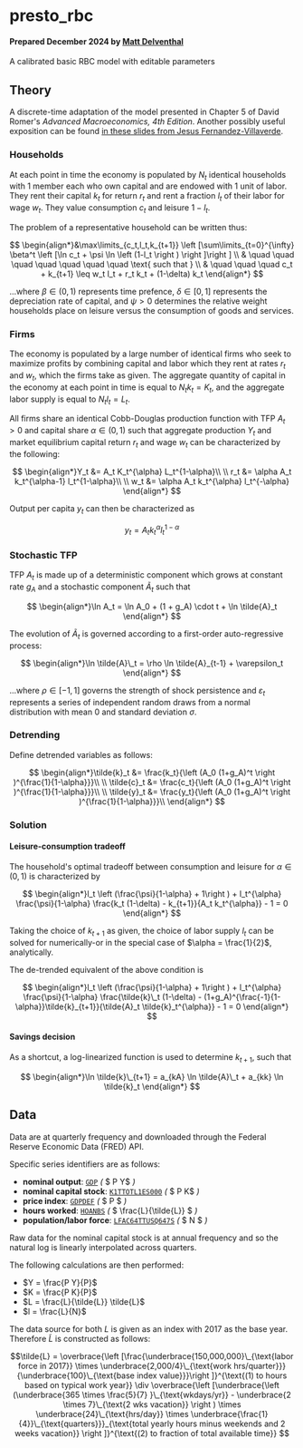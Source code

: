 # presto_rbc
#### Prepared December 2024 by [Matt Delventhal](mailto:delventhal.m@gmail.com)

A calibrated basic RBC model with editable parameters

## Theory

A discrete-time adaptation of the model presented in Chapter 5 of David Romer's *Advanced Macroeconomics, 4th Edition*. Another possibly useful exposition can be found [in these slides from Jesus Fernandez-Villaverde](https://www.sas.upenn.edu/~jesusfv/lecture12_rbc.pdf).

### Households
At each point in time the economy is populated by $N_t$ identical households with 1 member each who own capital and are endowed with 1 unit of labor. They rent their capital $k_t$ for return $r_t$ and rent a fraction $l_t$ of their labor for wage $w_t$. They value consumption $c_t$ and leisure $1-l_t$.

The problem of a representative household can be written thus:

$$
\begin{align*}&\max\limits_{c_t,l_t,k_{t+1}} \left [\sum\limits_{t=0}^{\infty} \beta^t \left [\ln c_t + \psi \ln \left (1-l_t \right ) \right ]\right ] \\
& \quad \quad \quad \quad \quad \quad \quad \text{ such that } \\
& \quad \quad \quad c_t + k_{t+1} \leq w_t l_t + r_t k_t + (1-\delta) k_t
\end{align*}
$$

...where $\beta \in (0,1)$ represents time prefence, $\delta \in [0,1]$ represents the depreciation rate of capital, and $\psi>0$ determines the relative weight households place on leisure versus the consumption of goods and services.

### Firms

The economy is populated by a large number of identical firms who seek to maximize profits by combining capital and labor which they rent at rates $r_t$ and $w_t$, which the firms take as given. The aggregate quantity of capital in the economy at each point in time is equal to $N_t k_t = K_t$, and the aggregate labor supply is equal to $N_t l_t = L_t$.

All firms share an identical Cobb-Douglas production function with TFP $A_t > 0$ and capital share $\alpha \in (0,1)$ such that aggregate production $Y_t$ and market equilibrium capital return $r_t$ and wage $w_t$ can be characterized by the following:

$$
\begin{align*}Y_t &= A_t K_t^{\alpha} L_t^{1-\alpha}\\
\\
r_t &= \alpha A_t k_t^{\alpha-1} l_t^{1-\alpha}\\
\\
w_t &= \alpha A_t k_t^{\alpha} l_t^{-\alpha}
\end{align*}
$$

Output per capita $y_t$ can then be characterized as

$$y_t = A_t k_t^{\alpha} l_t^{1-\alpha}$$

### Stochastic TFP

TFP $A_t$ is made up of a deterministic component which grows at constant rate $g_A$ and a stochastic component $\tilde{A}_t$ such that

$$
\begin{align*}\ln A_t = \ln A_0 + (1 + g_A) \cdot t + \ln \tilde{A}_t
\end{align*}
$$

The evolution of $\tilde{A}_t$ is governed according to a first-order auto-regressive process:

$$
\begin{align*}\ln \tilde{A}\_t = \rho \ln \tilde{A}_{t-1} + \varepsilon_t
\end{align*}
$$

...where $\rho \in [-1,1]$ governs the strength of shock persistence and $\varepsilon_t$ represents a series of independent random draws from a normal distribution with mean 0 and standard deviation $\sigma$.

### Detrending
Define detrended variables as follows:

$$
\begin{align*}\tilde{k}_t &= \frac{k_t}{\left (A_0 (1+g_A)^t \right )^{\frac{1}{1-\alpha}}}\\
\\
\tilde{c}_t &= \frac{c_t}{\left (A_0 (1+g_A)^t \right )^{\frac{1}{1-\alpha}}}\\
\\
\tilde{y}_t &= \frac{y_t}{\left (A_0 (1+g_A)^t \right )^{\frac{1}{1-\alpha}}}\\
\end{align*}
$$

### Solution

#### Leisure-consumption tradeoff

The household's optimal tradeoff between consumption and leisure for $\alpha \in (0,1)$ is characterized by

$$
\begin{align*}l_t \left (\frac{\psi}{1-\alpha} + 1\right ) + l_t^{\alpha} \frac{\psi}{1-\alpha} \frac{k_t (1-\delta) - k_{t+1}}{A_t k_t^{\alpha}} - 1 = 0
\end{align*}
$$

Taking the choice of $k_{t+1}$ as given, the choice of labor supply $l_t$ can be solved for numerically-or in the special case of $\alpha = \frac{1}{2}$, analytically.

The de-trended equivalent of the above condition is

$$
\begin{align*}l_t \left (\frac{\psi}{1-\alpha} + 1\right ) + l_t^{\alpha} \frac{\psi}{1-\alpha} \frac{\tilde{k}\_t (1-\delta) - (1+g_A)^{\frac{-1}{1-\alpha}}\tilde{k}_{t+1}}{\tilde{A}_t \tilde{k}_t^{\alpha}} - 1 = 0
\end{align*}
$$

#### Savings decision

As a shortcut, a log-linearized function is used to determine $k_{t+1}$, such that

$$
\begin{align*}\ln \tilde{k}\_{t+1} = a_{kA} \ln \tilde{A}\_t + a_{kk} \ln \tilde{k}_t
\end{align*}
$$

## Data

Data are at quarterly frequency and downloaded through the Federal Reserve Economic Data (FRED) API.

Specific series identifiers are as follows:
- **nominal output**: [`GDP`](https://fred.stlouisfed.org/series/GDP) *(* $ P Y$ *)*
- **nominal capital stock**: [`K1TTOTL1ES000`](https://fred.stlouisfed.org/series/K1TTOTL1ES000) *(* $ P K$ *)*
- **price index**: [`GDPDEF`](https://fred.stlouisfed.org/series/GDPDEF) *(* $ P $ *)*
- **hours worked**: [`HOANBS`](https://fred.stlouisfed.org/series/HOANBS) *(* $ \frac{L}{\tilde{L}} $ *)*
- **population/labor force**: [`LFAC64TTUSQ647S`](https://fred.stlouisfed.org/series/LFAC64TTUSQ647S) *(* $ N $ *)*

Raw data for the nominal capital stock is at annual frequency and so the natural log is linearly interpolated across quarters.

The following calculations are then performed:
- $Y = \frac{P Y}{P}$
- $K = \frac{P K}{P}$
- $L = \frac{L}{\tilde{L}} \tilde{L}$
- $l = \frac{L}{N}$

The data source for both $L$ is given as an index with 2017 as the base year. Therefore $\tilde{L}$ is constructed as follows:

$$\tilde{L} = \overbrace{\left [\frac{\underbrace{150,000,000}\_{\text{labor force in 2017}} \times \underbrace{2,000/4}\_{\text{work hrs/quarter}}}{\underbrace{100}\_{\text{base index value}}}\right ]}^{\text{(1) to hours based on typical work year}} \div \overbrace{\left [\underbrace{\left (\underbrace{365 \times \frac{5}{7} }\_{\text{wkdays/yr}} - \underbrace{2 \times 7}\_{\text{2 wks vacation}} \right ) \times \underbrace{24}\_{\text{hrs/day}} \times \underbrace{\frac{1}{4}}\_{\text{quarters}}}_{\text{total yearly hours minus weekends and 2 weeks vacation}} \right ]}^{\text{(2) to fraction of total available time}}
$$
